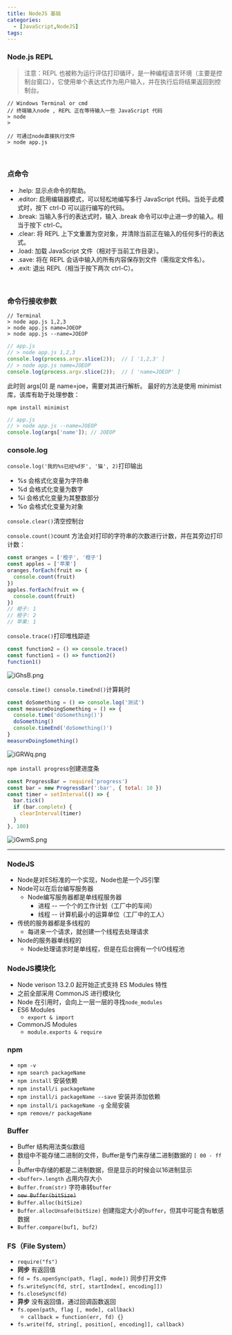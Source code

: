 ```yaml
---
title: NodeJS 基础
categories:
  - [JavaScript,NodeJS]
tags: 
---
```


### Node.js REPL

> 注意：REPL 也被称为运行评估打印循环，是一种编程语言环境（主要是控制台窗口），它使用单个表达式作为用户输入，并在执行后将结果返回到控制台。

```
// Windows Terminal or cmd
// 终端输入node , REPL 正在等待输入一些 JavaScript 代码
> node
>

// 可通过node直接执行文件
> node app.js 
```

<br/>

### 点命令

- .help: 显示点命令的帮助。
- .editor: 启用编辑器模式，可以轻松地编写多行 JavaScript 代码。当处于此模式时，按下 ctrl-D 可以运行编写的代码。
- .break: 当输入多行的表达式时，输入 .break 命令可以中止进一步的输入。相当于按下 ctrl-C。
- .clear: 将 REPL 上下文重置为空对象，并清除当前正在输入的任何多行的表达式。
- .load: 加载 JavaScript 文件（相对于当前工作目录）。
- .save: 将在 REPL 会话中输入的所有内容保存到文件（需指定文件名）。
- .exit: 退出 REPL（相当于按下两次 ctrl-C）。

<br/>

### 命令行接收参数

```
// Terminal
> node app.js 1,2,3
> node app.js name=JOEOP
> node app.js --name=JOEOP
```

```javascript
// app.js
// > node app.js 1,2,3
console.log(process.argv.slice(2));  // [ '1,2,3' ]
// > node app.js name=JOEOP
console.log(process.argv.slice(2));  // [ 'name=JOEOP' ]
```

此时则 args[0] 是 name=joe，需要对其进行解析。 最好的方法是使用 minimist 库，该库有助于处理参数：

`npm install minimist`

```javascript
// app.js
// > node app.js --name=JOEOP
console.log(args['name']); // JOEOP
```

### console.log

`console.log('我的%s已经%d岁', '猫', 2)`打印输出

- %s 会格式化变量为字符串
- %d 会格式化变量为数字
- %i 会格式化变量为其整数部分
- %o 会格式化变量为对象

`console.clear()`清空控制台

`console.count()`count 方法会对打印的字符串的次数进行计数，并在其旁边打印计数：

```javascript
const oranges = ['橙子', '橙子']
const apples = ['苹果']
oranges.forEach(fruit => {
  console.count(fruit)
})
apples.forEach(fruit => {
  console.count(fruit)
})
// 橙子: 1
// 橙子: 2
// 苹果: 1
```

`console.trace()`打印堆栈踪迹

```javascript
const function2 = () => console.trace()
const function1 = () => function2()
function1()
```

![iGhsB.png](https://s1.328888.xyz/2022/04/14/iGhsB.png)

`console.time() console.timeEnd()`计算耗时

```javascript
const doSomething = () => console.log('测试')
const measureDoingSomething = () => {
  console.time('doSomething()')
  doSomething()
  console.timeEnd('doSomething()')
}
measureDoingSomething()
```

![iGRWq.png](https://s1.328888.xyz/2022/04/14/iGRWq.png)

`npm install progress`创建进度条

```javascript
const ProgressBar = require('progress')
const bar = new ProgressBar(':bar', { total: 10 })
const timer = setInterval(() => {
  bar.tick()
  if (bar.complete) {
    clearInterval(timer)
  }
}, 100)
```

![iGwmS.png](https://s1.328888.xyz/2022/04/14/iGwmS.png)

***

### NodeJS

- Node是对ES标准的一个实现，Node也是一个JS引擎
- Node可以在后台编写服务器
  - Node编写服务器都是单线程服务器
    - 进程 -- 一个个的工作计划（工厂中的车间）
    - 线程 -- 计算机最小的运算单位（工厂中的工人）
- 传统的服务器都是多线程的
  - 每进来一个请求，就创建一个线程去处理请求
- Node的服务器单线程的
  - Node处理请求时是单线程，但是在后台拥有一个I/O线程池

### NodeJS模块化

- Node verison 13.2.0 起开始正式支持 ES Modules 特性
- 之前全部采用 CommonJS 进行模块化
- Node 在引用时，会向上一层一层的寻找`node_modules`
- ES6 Modules
  - `export & import`
- CommonJS Modules
  - `module.exports & require`

### npm

- `npm -v`
- `npm search packageName`
- `npm install` 安装依赖
- `npm install/i packageName`
- `npm install/i packageName --save` 安装并添加依赖
- `npm install/i packageName -g` 全局安装
- `npm remove/r packageName`

### Buffer

- Buffer 结构用法类似数组
- 数组中不能存储二进制的文件，Buffer是专门来存储二进制数据的 `[ 00 - ff ]`
- Buffer中存储的都是二进制数据，但是显示的时候会以16进制显示
- `<buffer>.length` 占用内存大小
- `Buffer.from(str)` 字符串转`buffer`
- ~~`new Buffer(bitSize)`~~
- `Buffer.alloc(bitSize)`
- `Buffer.allocUnsafe(bitSize)` 创建指定大小的`buffer`，但其中可能含有敏感数据
- `Buffer.compare(buf1, buf2)`

### FS（File System）

- `require("fs")`
- **同步** 有返回值
- `fd = fs.openSync(path, flag[, mode])` 同步打开文件 
- `fs.writeSync(fd, str[, startIndex[, encoding]])`
- `fs.closeSync(fd)`
- **异步** 没有返回值，通过回调函数返回
- `fs.open(path, flag [, mode], callback)`
  - `callback = function(err, fd) {}` 
- `fs.write(fd, string[, position[, encoding]], callback)`